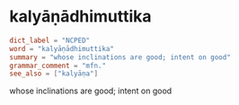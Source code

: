 # kalyāṇādhimuttika

``` toml
dict_label = "NCPED"
word = "kalyāṇādhimuttika"
summary = "whose inclinations are good; intent on good"
grammar_comment = "mfn."
see_also = ["kalyāṇa"]
```

whose inclinations are good; intent on good

